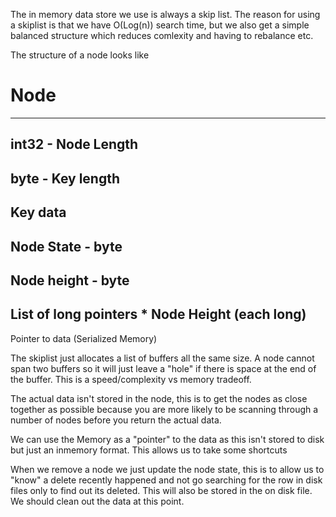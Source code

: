 The in memory data store we use is always a skip list. The reason for using a skiplist is that we have O(Log(n)) search time,
but we also get a simple balanced structure which reduces comlexity and having to rebalance etc.

The structure of a node looks like

# Node
------
int32 - Node Length
------
byte - Key length
------
Key data
------
Node State - byte
------
Node height - byte
------
List of long pointers * Node Height (each long)
------
Pointer to data (Serialized Memory<byte>)

The skiplist just allocates a list of buffers all the same size. A node cannot span two buffers so it will just leave a "hole" if there is
space at the end of the buffer. This is a speed/complexity vs memory tradeoff.

The actual data isn't stored in the node, this is to get the nodes as close together as possible because you are more likely to be scanning
through a number of nodes before you return the actual data.

We can use the Memory<byte> as a "pointer" to the data as this isn't stored to disk but just an inmemory format. This allows us to take some shortcuts

When we remove a node we just update the node state, this is to allow us to "know" a delete recently happened and not go searching for the 
row in disk files only to find out its deleted. This will also be stored in the on disk file. We should clean out the data at this point.

